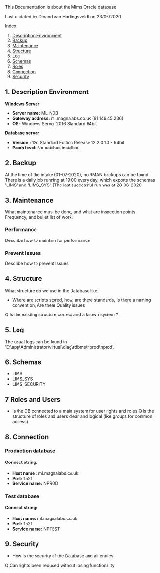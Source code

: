 This Documentation is about the Mims Oracle database 

Last updated by 
Dinand van Hartingsveldt
on 
23/06/2020

Index

1. [ Description Environment ](#desc)
2. [ Backup ](#backup)
3. [ Maintenance ](#Maintenance)
4. [ Structure ](#Structure)
5. [ Log ](#Log)
6. [ Schemas ](#Schemas)
7. [ Roles ](#Roles)
8. [ Connection ](#Connection)
8. [ Security ](#Security)

<a name="desc"></a>
## 1. Description Environment

**Windows Server** 
* **Server name:**     ML-NDB
* **Gateway address:** ml.magnalabs.co.uk  (81.149.45.236)
* **OS :**             Windows Server 2016 Standard 64bit

**Database server**
* **Version :**  12c Standard Edition Release 12.2.0.1.0 - 64bit 
* **Patch level:** No patches installed

<a name="backup"></a>
## 2. Backup

At the time of the intake (01-07-2020), no RMAN backups can be found.  
There is a daily job running at 19:00 every day, which exports the schemas 'LIMS' and 'LIMS_SYS'. (The last successful run was at 28-06-2020)


<a name="Maintenance"></a>
## 3. Maintenance

What maintenance must be done, and what are inspection points. Frequency, and bullet list of work.
### Performance
Describe how to maintain for performance

### Prevent Issues
Describe how to prevent Issues

<a name="Structure"></a>
## 4. Structure

What structure do we use in the Database like.
- Where are scripts stored, how, are there standards, Is there a naming convention, Are there Quality issues

Q Is the existing structure correct and a known system ?

<a name="Log"></a>
## 5. Log
The usual logs can be found in 'E:\app\Administrator\virtual\diag\rdbms\nprod\nprod'.

<a name="Schemas"></a>
## 6. Schemas 

* LIMS
* LIMS_SYS
* LIMS_SECURITY

<a name="Roles"></a>
## 7 Roles and Users
- Is the DB connected to a main system for user rights and roles
Q Is the structure of roles and users clear and logical (like groups for common access).

<a name="Connection"></a>
## 8. Connection

### Production database

#### Connect string:
*	**Host name :** ml.magnalabs.co.uk  
*	**Port:** 1521
*	**Service name:** NPROD


### Test database

#### Connect string:

* **Host name:** ml.magnalabs.co.uk
* **Port:** 1521
* **Service name:** NPTEST

<a name="Security"></a>
## 9. Security

- How is the security of the Database and all entries. 

Q Can rights been reduced without losing functionality
